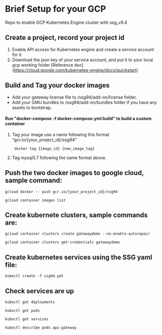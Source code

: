 # Brief Setup for your GCP
Repo to enable GCP Kubernetes Engine cluster with ssg_v9.4

## Create a project, record your project id
1) Enable API access for Kubernetes engine and create a service account for it
2) Download the json key of your service account, and put it to your local gcp working folder
[Reference doc] (https://cloud.google.com/kubernetes-engine/docs/quickstart)

## Build and Tag your docker images
* Add your gateway license file to /ssg94/add-on/license folder.
* Add your GMU bundles to /ssg94/add-on/bundles folder if you have any assets to bootstrap.

#### Run "docker-compose -f docker-compose.yml build" to build a custom container
1) Tag your image use a name following this format “gcr.io/{your_project_id}/ssg94”

        docker tag {image_id} {new_image_tag}

2) Tag mysql5.7 following the same format above.

## Push the two docker images to google cloud, sample command:
` gcloud docker -- push gcr.io/{your_project_id}/ssg94 `

` gcloud container images list `

## Create kubernete clusters, sample commands are:
` gcloud container clusters create gatewaydemo --no-enable-autorepair `

` gcloud container clusters get-credentials gatewaydemo `

## Create kubernetes services using the SSG yaml file:
` kubectl create -f ssg94.yml `

## Check services are up
` kubectl get deployments `

` kubectl get pods `

` kubectl get services `

` kubectl describe pods api-gateway `
